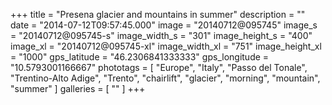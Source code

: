 +++
title = "Presena glacier and mountains in summer"
description = ""
date = "2014-07-12T09:57:45.000"
image = "20140712@095745"
image_s = "20140712@095745-s"
image_width_s = "301"
image_height_s = "400"
image_xl = "20140712@095745-xl"
image_width_xl = "751"
image_height_xl = "1000"
gps_latitude = "46.2306841333333"
gps_longitude = "10.5793001166667"
phototags = [ "Europe", "Italy", "Passo del Tonale", "Trentino-Alto Adige", "Trento", "chairlift", "glacier", "morning", "mountain", "summer" ]
galleries = [ "" ]
+++

